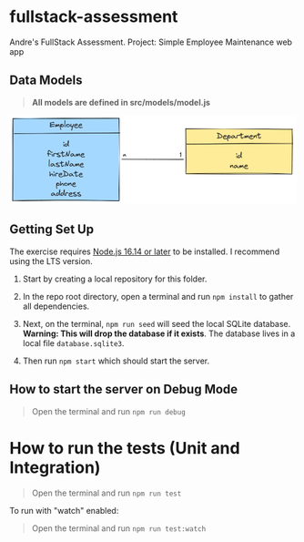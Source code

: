 # fullstack-assessment

Andre's FullStack Assessment. 
Project: Simple Employee Maintenance web app

## Data Models

> **All models are defined in src/models/model.js**

![Entity Diagram](./artifacts/entity-diagram.png)


## Getting Set Up

The exercise requires [Node.js 16.14 or later](https://nodejs.org/en/) to be installed. I recommend using the LTS version.

1. Start by creating a local repository for this folder.

1. In the repo root directory, open a terminal and run `npm install` to gather all dependencies.

1. Next, on the terminal, `npm run seed` will seed the local SQLite database. **Warning: This will drop the database if it exists**. The database lives in a local file `database.sqlite3`.

1. Then run `npm start` which should start the server.


## How to start the server on Debug Mode

> Open the terminal and run `npm run debug`


# How to run the tests (Unit and Integration)

> Open the terminal and run `npm run test`

To run with "watch" enabled:

> Open the terminal and run `npm run test:watch`